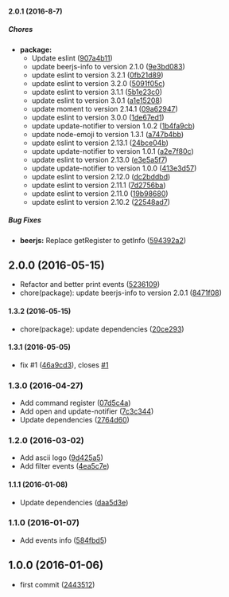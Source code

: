 #### 2.0.1 (2016-8-7)

##### Chores

* **package:**
  * Update eslint ([907a4b11](https://github.com/lgaticaq/beerjs-cli/commit/907a4b118f932092154ca4cbddd6e59129b60dd2))
  * update beerjs-info to version 2.1.0 ([9e3bd083](https://github.com/lgaticaq/beerjs-cli/commit/9e3bd0838c488233ac0f141bec9ed9059196a45e))
  * update eslint to version 3.2.1 ([0fb21d89](https://github.com/lgaticaq/beerjs-cli/commit/0fb21d89d0028a32269cac68e097094449e8880d))
  * update eslint to version 3.2.0 ([5091f05c](https://github.com/lgaticaq/beerjs-cli/commit/5091f05c2ba026c29be5b98413aae52db51c4c26))
  * update eslint to version 3.1.1 ([5b1e23c0](https://github.com/lgaticaq/beerjs-cli/commit/5b1e23c0042faaebe7b864e6bf6cd24fb643e5b3))
  * update eslint to version 3.0.1 ([a1e15208](https://github.com/lgaticaq/beerjs-cli/commit/a1e15208d6cb252603296c5a1b0016cf5fa11a23))
  * update moment to version 2.14.1 ([09a62947](https://github.com/lgaticaq/beerjs-cli/commit/09a62947371960bdb82450a53cc6211d1e401a56))
  * update eslint to version 3.0.0 ([1de67ed1](https://github.com/lgaticaq/beerjs-cli/commit/1de67ed1792c946bcc73deb8c7c63d08c566ec18))
  * update update-notifier to version 1.0.2 ([1b4fa9cb](https://github.com/lgaticaq/beerjs-cli/commit/1b4fa9cbe4abd459bd9b9e500d6e4bcd1a7b7aa4))
  * update node-emoji to version 1.3.1 ([a747b4bb](https://github.com/lgaticaq/beerjs-cli/commit/a747b4bb92c8d2b615c58ad080eacb87cd481d54))
  * update eslint to version 2.13.1 ([24bce04b](https://github.com/lgaticaq/beerjs-cli/commit/24bce04b7426747c70c6699121c2157b442d5bfd))
  * update update-notifier to version 1.0.1 ([a2e7f80c](https://github.com/lgaticaq/beerjs-cli/commit/a2e7f80c59bbe42d69760092aabf6eb0f15107f3))
  * update eslint to version 2.13.0 ([e3e5a5f7](https://github.com/lgaticaq/beerjs-cli/commit/e3e5a5f79b86a46743d226bd9f893d9016e822e6))
  * update update-notifier to version 1.0.0 ([413e3d57](https://github.com/lgaticaq/beerjs-cli/commit/413e3d5778c27015bd986603023327d98ed1df0f))
  * update eslint to version 2.12.0 ([dc2bddbd](https://github.com/lgaticaq/beerjs-cli/commit/dc2bddbd7163f78c4e782c2de0ca68ccd24ab0c0))
  * update eslint to version 2.11.1 ([7d2756ba](https://github.com/lgaticaq/beerjs-cli/commit/7d2756bad1357a089b1abf946cc8fa7276be311b))
  * update eslint to version 2.11.0 ([19b98680](https://github.com/lgaticaq/beerjs-cli/commit/19b98680e827f4a998592d10b7a80b0b4f263f12))
  * update eslint to version 2.10.2 ([22548ad7](https://github.com/lgaticaq/beerjs-cli/commit/22548ad7ea3018275b58b45163e79ba21e667a9a))

##### Bug Fixes

* **beerjs:** Replace getRegister to getInfo ([594392a2](https://github.com/lgaticaq/beerjs-cli/commit/594392a24f7ce9532c4ac42718c73e1d53a46c45))

## 2.0.0 (2016-05-15)

* Refactor and better print events ([5236109](https://github.com/lgaticaq/beerjs-cli/commit/5236109))
* chore(package): update beerjs-info to version 2.0.1 ([8471f08](https://github.com/lgaticaq/beerjs-cli/commit/8471f08))

#### 1.3.2 (2016-05-15)

* chore(package): update dependencies ([20ce293](https://github.com/lgaticaq/beerjs-cli/commit/20ce293))

#### 1.3.1 (2016-05-05)

* fix #1 ([46a9cd3](https://github.com/lgaticaq/beerjs-cli/commit/46a9cd3)), closes [#1](https://github.com/lgaticaq/beerjs-cli/issues/1)

### 1.3.0 (2016-04-27)

* Add command register ([07d5c4a](https://github.com/lgaticaq/beerjs-cli/commit/07d5c4a))
* Add open and update-notifier ([7c3c344](https://github.com/lgaticaq/beerjs-cli/commit/7c3c344))
* Update dependencies ([2764d60](https://github.com/lgaticaq/beerjs-cli/commit/2764d60))

### 1.2.0 (2016-03-02)

* Add ascii logo ([9d425a5](https://github.com/lgaticaq/beerjs-cli/commit/9d425a5))
* Add filter events ([4ea5c7e](https://github.com/lgaticaq/beerjs-cli/commit/4ea5c7e))

#### 1.1.1 (2016-01-08)

* Update dependencies ([daa5d3e](https://github.com/lgaticaq/beerjs-cli/commit/daa5d3e))

### 1.1.0 (2016-01-07)

* Add events info ([584fbd5](https://github.com/lgaticaq/beerjs-cli/commit/584fbd5))

## 1.0.0 (2016-01-06)

* first commit ([2443512](https://github.com/lgaticaq/beerjs-cli/commit/2443512))

